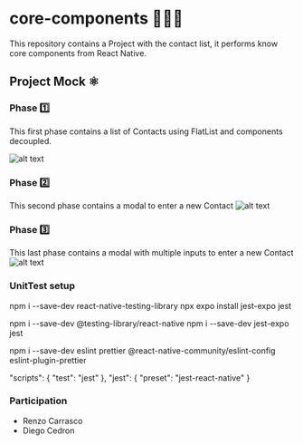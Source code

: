 # core-components 👨🏽‍🏫

This repository contains a Project with the contact list, it performs know core components from React Native.

## Project Mock ⚛️

### Phase 1️⃣

This first phase contains a list of Contacts using FlatList and components decoupled.

![alt text](img/phase1.png)

### Phase 2️⃣

This second phase contains a modal to enter a new Contact
![alt text](img/phase2.png)

### Phase 3️⃣

This last phase contains a modal with multiple inputs to enter a new Contact
![alt text](img/phase3.png)




### UnitTest setup

npm i --save-dev react-native-testing-library
npx expo install jest-expo jest

npm i --save-dev @testing-library/react-native
npm i --save-dev jest-expo jest

npm i --save-dev eslint prettier @react-native-community/eslint-config eslint-plugin-prettier


"scripts": {
            "test": "jest"
},
"jest": {
         "preset": "jest-react-native"
}

### Participation

* Renzo Carrasco
* Diego Cedron